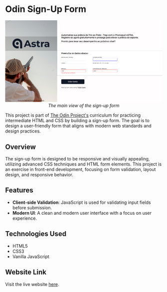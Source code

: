 # Odin Sign-Up Form
<p align="center">
  <img src="/images/screenshot.png" alt="Page Screenshot">
  <br>
  <em>The main view of the sign-up form</em>
</p>

This project is part of [The Odin Project's](https://www.theodinproject.com/) curriculum for practicing intermediate HTML and CSS by building a sign-up form. The goal is to design a user-friendly form that aligns with modern web standards and design practices.

## Overview

The sign-up form is designed to be responsive and visually appealing, utilizing advanced CSS techniques and HTML form elements. This project is an exercise in front-end development, focusing on form validation, layout design, and responsive behavior.

## Features

- **Client-side Validation**: JavaScript is used for validating input fields before submission.
- **Modern UI**: A clean and modern user interface with a focus on user experience.

## Technologies Used

- HTML5
- CSS3
- Vanilla JavaScript


## Website Link

Visit the live website [here](https://paulomborges.github.io/odin-sign-up-form/).

